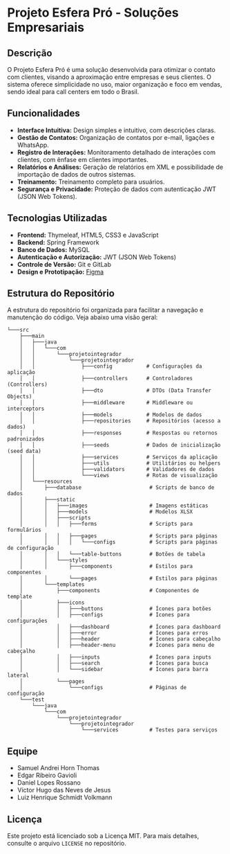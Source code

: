 # Projeto Esfera Pró - Soluções Empresariais

## Descrição
O Projeto Esfera Pró é uma solução desenvolvida para otimizar o contato com clientes, visando a aproximação entre empresas e seus clientes. O sistema oferece simplicidade no uso, maior organização e foco em vendas, sendo ideal para call centers em todo o Brasil.

## Funcionalidades

- **Interface Intuitiva:** Design simples e intuitivo, com descrições claras.
- **Gestão de Contatos:** Organização de contatos por e-mail, ligações e WhatsApp.
- **Registro de Interações:** Monitoramento detalhado de interações com clientes, com ênfase em clientes importantes.
- **Relatórios e Análises:** Geração de relatórios em XML e possibilidade de importação de dados de outros sistemas.
- **Treinamento:** Treinamento completo para usuários.
- **Segurança e Privacidade:** Proteção de dados com autenticação JWT (JSON Web Tokens).

## Tecnologias Utilizadas

- **Frontend:** Thymeleaf, HTML5, CSS3 e JavaScript
- **Backend:** Spring Framework
- **Banco de Dados:** MySQL
- **Autenticação e Autorização:** JWT (JSON Web Tokens)
- **Controle de Versão:** Git e GitLab
- **Design e Prototipação:** [Figma](https://www.figma.com/file/iVSkiOSgNceGE3qBFKeggJ/Projeto-Esfera-pr%C3%B3?type=design&t=gQFVr55US3GD0Elw-6)

## Estrutura do Repositório

A estrutura do repositório foi organizada para facilitar a navegação e manutenção do código. Veja abaixo uma visão geral:

```
└───src
    ├───main
    │   ├───java
    │   │   └───com
    │   │       └───projetointegrador
    │   │           └───projetointegrador
    │   │               ├───config           # Configurações da aplicação
    │   │               ├───controllers      # Controladores (Controllers)
    │   │               ├───dto              # DTOs (Data Transfer Objects)
    │   │               ├───middleware       # Middleware ou interceptors
    │   │               ├───models           # Modelos de dados
    │   │               ├───repositories     # Repositórios (acesso a dados)
    │   │               ├───responses        # Respostas ou retornos padronizados
    │   │               ├───seeds            # Dados de inicialização (seed data)
    │   │               ├───services         # Serviços da aplicação
    │   │               ├───utils            # Utilitários ou helpers
    │   │               ├───validators       # Validadores de dados
    │   │               └───views            # Rotas de visualização
    │   └───resources
    │       ├───database                      # Scripts de banco de dados
    │       ├───static
    │       │   ├───images                    # Imagens estáticas
    │       │   ├───models                    # Modelos XLSX
    │       │   ├───scripts
    │       │   │   ├───forms                 # Scripts para formulários
    │       │   │   ├───pages                 # Scripts para páginas
    │       │   │   │   └───configs           # Scripts para páginas de configuração
    │       │   │   └───table-buttons         # Botões de tabela
    │       │   └───styles
    │       │       ├───components            # Estilos para componentes
    │       │       └───pages                 # Estilos para páginas
    │       └───templates
    │           ├───components                # Componentes de template
    │           ├───icons
    │           │   ├───buttons               # Ícones para botões
    │           │   ├───configs               # Ícones para configurações
    │           │   ├───dashboard             # Ícones para dashboard
    │           │   ├───error                 # Ícones para erros
    │           │   ├───header                # Ícones para cabeçalho
    │           │   ├───header-menu           # Ícones para menu de cabeçalho
    │           │   ├───inputs                # Ícones para inputs
    │           │   ├───search                # Ícones para busca
    │           │   └───sidebar               # Ícones para barra lateral
    │           └───pages
    │               └───configs               # Páginas de configuração
    └───test
        └───java
            └───com
                └───projetointegrador
                    └───projetointegrador
                        └───services          # Testes para serviços
```

## Equipe

- Samuel Andrei Horn Thomas
- Edgar Ribeiro Gavioli
- Daniel Lopes Rossano
- Víctor Hugo das Neves de Jesus
- Luiz Henrique Schmidt Volkmann

## Licença

Este projeto está licenciado sob a Licença MIT. Para mais detalhes, consulte o arquivo `LICENSE` no repositório.